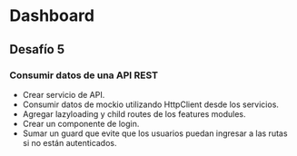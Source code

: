# Dashboard

## Desafío 5

### Consumir datos de una API REST

* Crear servicio de API.
* Consumir datos de mockio utilizando HttpClient desde los servicios.
* Agregar lazyloading y child routes de los features modules.
* Crear un componente de login.
* Sumar un guard que evite que los usuarios puedan ingresar a las rutas si no están autenticados.
